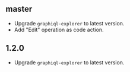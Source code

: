 ## master

- Upgrade `graphiql-explorer` to latest version.
- Add "Edit" operation as code action.

## 1.2.0

- Upgrade `graphiql-explorer` to latest version.

